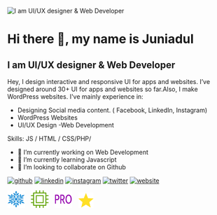 ![I am UI/UX designer & Web Developer](https://pbs.twimg.com/profile_banners/1242901118742482944/1679819608/1500x500)

# Hi there 👋, my name is Juniadul
## I am UI/UX designer & Web Developer

Hey, I design interactive and responsive UI for apps and websites. I’ve designed around 30+ UI for apps and websites so far.Also, I make WordPress websites. 
I've mainly experience in:
- Designing Social media content. ( Facebook, LinkedIn, Instagram)
- WordPress Websites 
- UI/UX Design
-Web Development

Skills: JS / HTML / CSS/PHP/

- 🔭 I’m currently working on Web Development 
- 🌱 I’m currently learning Javascript 
- 👯 I’m looking to collaborate on Github 


[<img src='https://cdn.jsdelivr.net/npm/simple-icons@3.0.1/icons/github.svg' alt='github' height='40'>](https://github.com/https://github.com/Juniadul)  [<img src='https://cdn.jsdelivr.net/npm/simple-icons@3.0.1/icons/linkedin.svg' alt='linkedin' height='40'>](https://www.linkedin.com/in/https://www.linkedin.com/in/md-juniadul-islam-8890141a1//)  [<img src='https://cdn.jsdelivr.net/npm/simple-icons@3.0.1/icons/instagram.svg' alt='instagram' height='40'>](https://www.instagram.com/https://www.instagram.com/rownak.21//)  [<img src='https://cdn.jsdelivr.net/npm/simple-icons@3.0.1/icons/twitter.svg' alt='twitter' height='40'>](https://twitter.com/https://twitter.com/Rownak89462085)  [<img src='https://cdn.jsdelivr.net/npm/simple-icons@3.0.1/icons/icloud.svg' alt='website' height='40'>](https://juniadul.my.canva.site/)  

<a href='https://archiveprogram.github.com/'><img src='https://raw.githubusercontent.com/acervenky/animated-github-badges/master/assets/acbadge.gif' width='40' height='40'></a> <a href='https://docs.github.com/en/developers'><img src='https://raw.githubusercontent.com/acervenky/animated-github-badges/master/assets/devbadge.gif' width='40' height='40'></a> <a href='https://github.com/pricing'><img src='https://raw.githubusercontent.com/acervenky/animated-github-badges/master/assets/pro.gif' width='40' height='40'></a> <a href='https://stars.github.com/'><img src='https://raw.githubusercontent.com/acervenky/animated-github-badges/master/assets/starbadge.gif' width='35' height='35'></a> 


